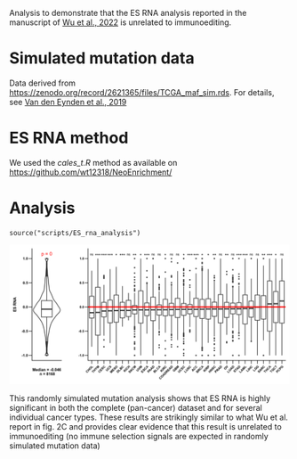 Analysis to demonstrate that the ES RNA analysis reported in the manuscript of [Wu et al., 2022](https://aacrjournals.org/cancerres/article/82/12/2226/699353/Quantification-of-Neoantigen-Mediated) is unrelated to immunoediting.

# Simulated mutation data

Data derived from https://zenodo.org/record/2621365/files/TCGA_maf_sim.rds.
For details, see [Van den Eynden et al., 2019](https://www.nature.com/articles/s41588-019-0532-6) 

# ES RNA method

We used the *cales_t.R* method as available on https://github.com/wt12318/NeoEnrichment/

# Analysis 

```{r}
source("scripts/ES_rna_analysis")
```

<img src="results/figs/fig1.png" style="zoom:75%;" />

This randomly simulated mutation analysis shows that ES RNA is highly significant in both the complete (pan-cancer) dataset and for several individual cancer types. These results are strikingly similar to what Wu et al. report in fig. 2C and provides clear evidence that this result is unrelated to immunoediting (no immune selection signals are expected in randomly simulated mutation data)


